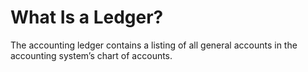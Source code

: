 # What Is a Ledger?
The accounting ledger contains a listing of all general accounts in the accounting system’s chart of accounts.

